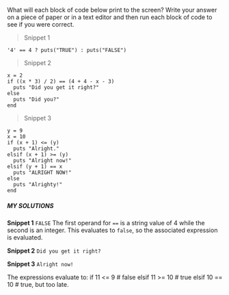 What will each block of code below print to the screen? Write your answer on a piece of paper or in a text editor and then run each block of code to see if you were correct.

> Snippet 1
```
'4' == 4 ? puts("TRUE") : puts("FALSE")
```

> Snippet 2
```
x = 2
if ((x * 3) / 2) == (4 + 4 - x - 3)
  puts "Did you get it right?"
else
  puts "Did you?"
end
```

> Snippet 3
```
y = 9
x = 10
if (x + 1) <= (y)
  puts "Alright."
elsif (x + 1) >= (y)
  puts "Alright now!"
elsif (y + 1) == x
  puts "ALRIGHT NOW!"
else
  puts "Alrighty!"
end
```

##### MY SOLUTIONS
**Snippet 1**
```FALSE```
The first operand for ```==``` is a string value of 4 while the second is an integer.  This evaluates to ```false```, so the associated expression is evaluated.

**Snippet 2**
```Did you get it right?```

**Snippet 3**
```Alright now!```

The expressions evaluate to:
if 11 <= 9  # false
elsif 11 >= 10  # true
elsif 10 == 10  # true, but too late.

